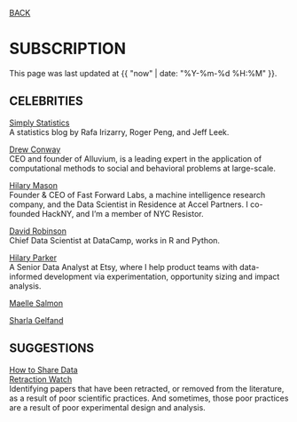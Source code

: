 [BACK](../)

# SUBSCRIPTION
This page was last updated at {{ "now" | date: "%Y-%m-%d %H:%M" }}.
<br>

## CELEBRITIES

[Simply Statistics](https://simplystatistics.org/)  
A statistics blog by Rafa Irizarry, Roger Peng, and Jeff Leek. 

[Drew Conway](http://drewconway.com/)  
CEO and founder of Alluvium, is a leading expert in the application of computational methods to social and behavioral problems at large-scale.

[Hilary Mason](https://hilarymason.com/)  
Founder & CEO of Fast Forward Labs, a machine intelligence research company, and the Data Scientist in Residence at Accel Partners. I co-founded HackNY, and I’m a member of NYC Resistor.

[David Robinson](http://varianceexplained.org/about/)  
Chief Data Scientist at DataCamp, works in R and Python.

[Hilary Parker](https://hilaryparker.com/)  
A Senior Data Analyst at Etsy, where I help product teams with data-informed development via experimentation, opportunity sizing and impact analysis.

[Maelle Salmon](https://masalmon.eu/about/)  

[Sharla Gelfand](https://sharla.party/)  

## SUGGESTIONS
[How to Share Data](https://github.com/jtleek/datasharing)  
[Retraction Watch](https://retractionwatch.com/)  
 Identifying papers that have been retracted, or removed from the literature, as a result of poor scientific practices. And sometimes, those poor practices are a result of poor experimental design and analysis.